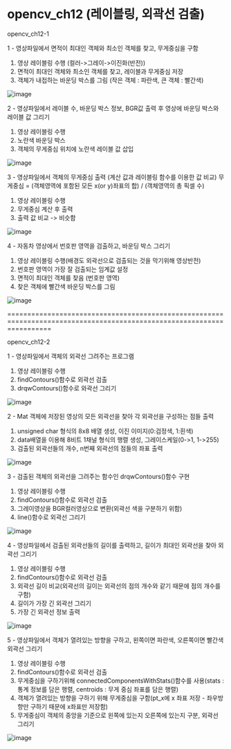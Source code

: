 # opencv_ch12 (레이블링, 외곽선 검출)

opencv_ch12-1

1 - 영상파일에서 면적이 최대인 객체와 최소인 객체를 찾고, 무게중심을 구함
  1) 영상 레이블링 수행 (컬러->그레이->이진화(반전))
  2) 면적이 최대인 객체와 최소인 객체를 찾고, 레이블과 무게중심 저장
  3) 객체가 내접하는 바운딩 박스를 그림 (작은 객체 : 파란색, 큰 객체 : 빨간색)

![image](https://github.com/lsy0727/opencv_ch12/assets/92630416/a15f4c17-00ea-4349-860e-ebdc42fdc02f)

2 - 영상파일에서 레이블 수, 바운딩 박스 정보, BGR값 출력 후 영상에 바운딩 박스와 레이블 값 그리기
  1) 영상 레이블링 수행
  2) 노란색 바운딩 박스
  3) 객체의 무게중심 위치에 노란색 레이블 값 삽입

![image](https://github.com/lsy0727/opencv_ch12/assets/92630416/abffa367-a5ca-4eed-bb53-4cca0b6fb664)

3 - 영상파일에서 객체의 무게중심 출력 (계산 값과 레이블링 함수를 이용한 값 비교)
무게중심 = (객체영역에 포함된 모든 x(or y)좌표의 합) / (객체영역의 총 픽셀 수)
  1) 영상 레이블링 수행
  2) 무게중심 계산 후 출력
  3) 출력 값 비교 -> 비슷함

![image](https://github.com/lsy0727/opencv_ch12/assets/92630416/822b9d55-d002-49db-8d79-93dbd3dbf2dd)

4 - 자동차 영상에서 번호판 영역을 검출하고, 바운딩 박스 그리기
  1) 영상 레이블링 수행(배경도 외곽선으로 검출되는 것을 막기위해 영상반전)
  2) 번호판 영역이 가장 잘 검출되는 임계값 설정
  3) 면적이 최대인 객체를 찾음 (번호판 영역)
  4) 찾은 객체에 빨간색 바운딩 박스를 그림

![image](https://github.com/lsy0727/opencv_ch12/assets/92630416/b419e677-7b99-4022-b111-15a3263c3bb0)

=======================================================================================================================

opencv_ch12-2

1 - 영상파일에서 객체의 외곽선 그려주는 프로그램
  1) 영상 레이블링 수행
  2) findContours()함수로 외곽선 검출
  3) drqwContours()함수로 와곽선 그리기

![image](https://github.com/lsy0727/opencv_ch12/assets/92630416/ad9ac57b-fea9-41e9-9e1d-d570c7984487)

2 - Mat 객체에 저장된 영상의 모든 외곽선을 찾아 각 외곽선을 구성하는 점들 출력
  1) unsigned char 형식의 8x8 배열 생성, 이진 이미지(0:검정색, 1:흰색)
  2) data배열을 이용해 8비트 1채널 형식의 행렬 생성, 그레이스케일(0->1, 1->255)
  3) 검출된 외곽선들의 개수, n번째 외곽선의 점들의 좌표 출력

![image](https://github.com/lsy0727/opencv_ch12/assets/92630416/88af077b-1789-40f5-80bf-12c29f9ef03f)

3 - 검출된 객체의 외곽선을 그려주는 함수인 drqwContours()함수 구현
  1) 영상 레이블링 수행
  2) findContours()함수로 외곽선 검출
  3) 그레이영상을 BGR컬러영상으로 변환(외곽선 색을 구분하기 위함)
  4) line()함수로 외곽선 그리기

![image](https://github.com/lsy0727/opencv_ch12/assets/92630416/501a3b24-c7dd-43df-bd78-d5acacd1025e)

4 - 영상파일에서 검출된 외곽선들의 길이를 출력하고, 길이가 최대인 외곽선을 찾아 외곽선 그리기
  1) 영상 레이블링 수행
  2) findContours()함수로 외곽선 검출
  3) 외곽선 길이 비교(외곽선의 길이는 외곽선의 점의 개수와 같기 때문에 점의 개수를 구함)
  4) 길이가 가장 긴 외곽선 그리기
  5) 가장 긴 외곽선 정보 출력

![image](https://github.com/lsy0727/opencv_ch12/assets/92630416/2e28c2af-e7f7-4e1b-a2da-30f4995644ff)

5 - 영상파일에서 객체가 열려있는 방향을 구하고, 왼쪽이면 파란색, 오른쪽이면 빨간색 외곽선 그리기
  1) 영상 레이블링 수행
  2) findContours()함수로 외곽선 검출
  3) 무게중심을 구하기위해 connectedComponentsWithStats()함수를 사용(stats : 통계 정보를 담은 행렬, centroids : 무게 중심 좌표를 담은 행렬)
  4) 객체가 열려있는 방향을 구하기 위해 무게중심을 구함(pt_x에 x 좌표 저장 - 좌우방향만 구하기 때문에 x좌표만 저장함)
  5) 무게중심이 객체의 중앙을 기준으로 왼쪽에 있는지 오른쪽에 있는지 구분, 외곽선 그리기

![image](https://github.com/lsy0727/opencv_ch12/assets/92630416/dd83be45-3e22-49c3-a21c-5bcf9b7f8beb)
